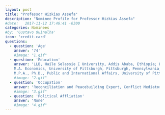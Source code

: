 ```yaml
---
layout: post
title: "Professor Hizkias Assefa"
description: "Nominee Profile for Professor Hizkias Assefa"
#date:   2017-11-12 17:46:41 -0300
categories: Nominees
#by: 'Gustavo Quinalha'
icon: 'credit-card'
questions:
  - question: 'Age'
    answer: '74'
    #image: "1.gif"
  - question: 'Education'
    answer: 'LLB, Haile Selassie I University, Addis Ababa, Ethiopia; LLM, Northwestern University, Chicago, Illinois;
    M.A. Economics, University of Pittsburgh, Pittsburgh, Pennsylvania;
    M.P.A., Ph.D., Public and International Affairs, University of Pittsburgh, Pittsburgh, Pennsylvania'
    #image: "2.gif"
  - question: 'Occupation'
    answer: 'Reconciliation and Peacebuilding Expert, Conflict Mediator'
    #image: "3.gif"
  - question: 'Political Affliation'
    answer: 'None'
    #image: "4.gif"
---
```

